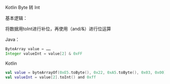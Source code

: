 Kotlin Byte 转 Int

基本逻辑：

将数据用toInt进行补位，再使用（and/&）进行位运算

Java：

```java
ByteArray value = ……
Integer valueInt = value[2] & 0xFF
```

Kotlin

```kotlin
val value = byteArrayOf(0xE5.toByte(), 0x22, 0xA5.toByte(), 0x03, 0x00)
val valueInt = value[2].toInt() and 0xff
```

